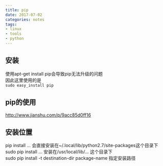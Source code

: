```yaml
---
title: pip
date: 2017-07-02
categories: notes
tags: 
- linux
- tools
- python
---
```


## 安装

使用apt-get install pip会导致pip无法升级的问题  
因此这里使用的是  
`sudo easy_install pip`  

## pip的使用
http://www.jianshu.com/p/9acc85d0ff16

## 安装位置
pip install ... 会直接安装在~/.local/lib/python2.7/site-packages这个目录下  
sudo pip install ... 安装在/usr/local/lib/... 这个目录下  
sudo pip install -t destination-dir package-name  指定安装路径  


